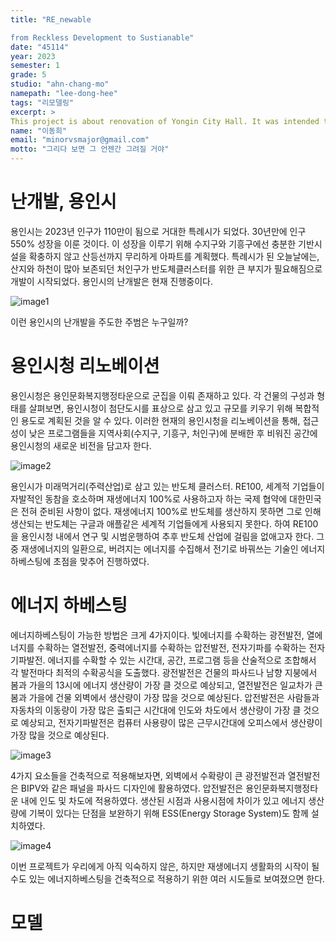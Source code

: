 ```yaml
---
title: "RE_newable

from Reckless Development to Sustianable"
date: "45114"
year: 2023
semester: 1
grade: 5
studio: "ahn-chang-mo"
namepath: "lee-dong-hee"
tags: "리모델링"
excerpt: >
This project is about renovation of Yongin City Hall. It was intended to renew Yongin City, which was stained by reckless development, to make it sustainable. By Energy Harvesting.
name: "이동희"
email: "minorvsmajor@gmail.com"
motto: "그리다 보면 그 언젠간 그려질 거야"
---
```


# 난개발, 용인시

용인시는 2023년 인구가 110만이 됨으로 거대한 특례시가 되었다. 30년만에 인구 550% 성장을 이룬 것이다. 이 성장을 이루기 위해 수지구와 기흥구에선 충분한 기반시설을 확충하지 않고 산등선까지 무리하게 아파트를 계획했다. 특례시가 된 오늘날에는, 산지와 하천이 많아 보존되던 처인구가 반도체클러스터를 위한 큰 부지가 필요해짐으로 개발이 시작되었다. 용인시의 난개발은 현재 진행중이다.

![image1](/posts-images/2023_1_5_ahn-chang-mo_lee-dong-hee/image1.jpg)

이런 용인시의 난개발을 주도한 주범은 누구일까?

# 용인시청 리노베이션

용인시청은 용인문화복지행정타운으로 군집을 이뤄 존재하고 있다. 각 건물의 구성과 형태를 살펴보면, 용인시청이 첨단도시를 표상으로 삼고 있고 규모를 키우기 위해 복합적인 용도로 계획된 것을 알 수 있다. 이러한 현재의 용인시청을 리노베이션을 통해, 접근성이 낮은 프로그램들을 지역사회(수지구, 기흥구, 처인구)에 분배한 후 비워진 공간에 용인시청의 새로운 비전을 담고자 한다.

![image2](/posts-images/2023_1_5_ahn-chang-mo_lee-dong-hee/image2.jpg)

용인시가 미래먹거리(주력산업)로 삼고 있는 반도체 클러스터. RE100, 세계적 기업들이 자발적인 동참을 호소하며 재생에너지 100%로 사용하고자 하는 국제 협약에 대한민국은 전혀 준비된 사항이 없다. 재생에너지 100%로 반도체를 생산하지 못하면 그로 인해 생산되는 반도체는 구글과 애플같은 세계적 기업들에게 사용되지 못한다.
하여 RE100을 용인시청 내에서 연구 및 시범운행하여 추후 반도체 산업에 걸림을 없애고자 한다. 그 중 재생에너지의 일환으로, 버려지는 에너지를 수집해서 전기로 바꿔쓰는 기술인 에너지하베스팅에 초점을 맞추어 진행하였다.

# 에너지 하베스팅

에너지하베스팅이 가능한 방법은 크게 4가지이다. 빛에너지를 수확하는 광전발전, 열에너지를 수확하는 열전발전, 중력에너지를 수확하는 압전발전, 전자기파를 수확하는 전자기파발전. 에너지를 수확할 수 있는 시간대, 공간, 프로그램 등을 산술적으로 조합해서 각 발전마다 최적의 수확공식을 도출했다. 광전발전은 건물의 파사드나 남향 지붕에서 봄과 가을의 13시에 에너지 생산량이 가장 클 것으로 예상되고, 열전발전은 일교차가 큰 봄과 가을에 건물 외벽에서 생산량이 가장 많을 것으로 예상된다. 압전발전은 사람들과 자동차의 이동량이 가장 많은 출퇴근 시간대에 인도와 차도에서 생산량이 가장 클 것으로 예상되고, 전자기파발전은 컴퓨터 사용량이 많은 근무시간대에 오피스에서 생산량이 가장 많을 것으로 예상된다.

![image3](/posts-images/2023_1_5_ahn-chang-mo_lee-dong-hee/image3.jpg)

4가지 요소들을 건축적으로 적용해보자면, 외벽에서 수확량이 큰 광전발전과 열전발전은 BIPV와 같은 패널을 파사드 디자인에 활용하였다. 압전발전은 용인문화복지행정타운 내에 인도 및 차도에 적용하였다. 생산된 시점과 사용시점에 차이가 있고 에너지 생산량에 기복이 있다는 단점을 보완하기 위해 ESS(Energy Storage System)도 함께 설치하였다.

![image4](/posts-images/2023_1_5_ahn-chang-mo_lee-dong-hee/image4.jpg)

이번 프로젝트가 우리에게 아직 익숙하지 않은, 하지만 재생에너지 생활화의 시작이 될 수도 있는 에너지하베스팅을 건축적으로 적용하기 위한 여러 시도들로 보여졌으면 한다.

# 모델
